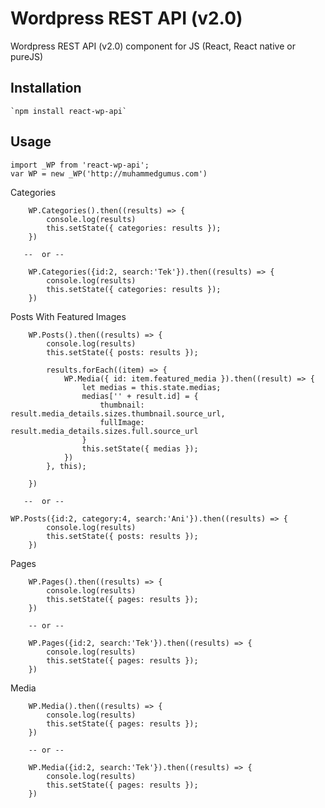 Wordpress REST API (v2.0)
=========

Wordpress REST API (v2.0) component for JS (React, React native or pureJS)

## Installation

    `npm install react-wp-api` 


## Usage

    import _WP from 'react-wp-api';
    var WP = new _WP('http://muhammedgumus.com')

    
Categories 
     
        WP.Categories().then((results) => {
            console.log(results)
            this.setState({ categories: results });
        })

       --  or --

        WP.Categories({id:2, search:'Tek'}).then((results) => {
            console.log(results)
            this.setState({ categories: results });
        })


Posts With Featured Images 

        WP.Posts().then((results) => {
            console.log(results)
            this.setState({ posts: results });

            results.forEach((item) => {
                WP.Media({ id: item.featured_media }).then((result) => {
                    let medias = this.state.medias;
                    medias['' + result.id] = {
                        thumbnail: result.media_details.sizes.thumbnail.source_url,
                        fullImage: result.media_details.sizes.full.source_url
                    }
                    this.setState({ medias });
                })
            }, this);

        })

       --  or -- 

    WP.Posts({id:2, category:4, search:'Ani'}).then((results) => {
            console.log(results)
            this.setState({ posts: results });
        })

       
Pages

        WP.Pages().then((results) => {
            console.log(results)
            this.setState({ pages: results });
        })

        -- or -- 
        
        WP.Pages({id:2, search:'Tek'}).then((results) => {
            console.log(results)
            this.setState({ pages: results });
        })

Media

        WP.Media().then((results) => {
            console.log(results)
            this.setState({ pages: results });
        })

        -- or -- 
        
        WP.Media({id:2, search:'Tek'}).then((results) => {
            console.log(results)
            this.setState({ pages: results });
        })

